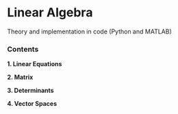 # Linear Algebra
Theory and implementation in code (Python and MATLAB)

### Contents
**1. Linear Equations**

**2. Matrix**

**3. Determinants**

**4. Vector Spaces**
